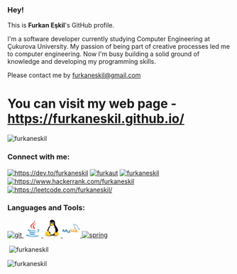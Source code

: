 ### Hey!

This is **Furkan Eşkil**'s GitHub profile.

I'm a software developer currently studying Computer Engineering at Çukurova University. My passion of being part of creative processes led me to computer engineering. Now I'm busy building a solid ground of knowledge and developing my programming skills.

Please contact me by furkaneskil@gmail.com
# You can visit my web page - https://furkaneskil.github.io/

<p align="left"> <img src="https://komarev.com/ghpvc/?username=furkaneskil&label=Profile%20views&color=0e75b6&style=flat" alt="furkaneskil" /> </p>

<h3 align="left">Connect with me:</h3>
<p align="left">
<a href="https://dev.to/https://dev.to/furkaneskil" target="blank"><img align="center" src="https://raw.githubusercontent.com/rahuldkjain/github-profile-readme-generator/master/src/images/icons/Social/devto.svg" alt="https://dev.to/furkaneskil" height="30" width="40" /></a>
<a href="https://twitter.com/furkaut" target="blank"><img align="center" src="https://raw.githubusercontent.com/rahuldkjain/github-profile-readme-generator/master/src/images/icons/Social/twitter.svg" alt="furkaut" height="30" width="40" /></a>
<a href="https://linkedin.com/in/furkaneskil" target="blank"><img align="center" src="https://raw.githubusercontent.com/rahuldkjain/github-profile-readme-generator/master/src/images/icons/Social/linked-in-alt.svg" alt="furkaneskil" height="30" width="40" /></a>
<a href="https://www.hackerrank.com/https://www.hackerrank.com/furkaneskil" target="blank"><img align="center" src="https://raw.githubusercontent.com/rahuldkjain/github-profile-readme-generator/master/src/images/icons/Social/hackerrank.svg" alt="https://www.hackerrank.com/furkaneskil" height="30" width="40" /></a>
<a href="https://www.leetcode.com/https://leetcode.com/furkaneskil/" target="blank"><img align="center" src="https://raw.githubusercontent.com/rahuldkjain/github-profile-readme-generator/master/src/images/icons/Social/leet-code.svg" alt="https://leetcode.com/furkaneskil/" height="30" width="40" /></a>
</p>

<h3 align="left">Languages and Tools:</h3>
<p align="left"> <a href="https://git-scm.com/" target="_blank" rel="noreferrer"> <img src="https://www.vectorlogo.zone/logos/git-scm/git-scm-icon.svg" alt="git" width="40" height="40"/> </a> <a href="https://www.java.com" target="_blank" rel="noreferrer"> <img src="https://raw.githubusercontent.com/devicons/devicon/master/icons/java/java-original.svg" alt="java" width="40" height="40"/> </a> <a href="https://www.linux.org/" target="_blank" rel="noreferrer"> <img src="https://raw.githubusercontent.com/devicons/devicon/master/icons/linux/linux-original.svg" alt="linux" width="40" height="40"/> </a> <a href="https://www.mysql.com/" target="_blank" rel="noreferrer"> <img src="https://raw.githubusercontent.com/devicons/devicon/master/icons/mysql/mysql-original-wordmark.svg" alt="mysql" width="40" height="40"/> </a> <a href="https://spring.io/" target="_blank" rel="noreferrer"> <img src="https://www.vectorlogo.zone/logos/springio/springio-icon.svg" alt="spring" width="40" height="40"/> </a> </p>

<p>&nbsp;<img align="center" src="https://github-readme-stats.vercel.app/api?username=furkaneskil&show_icons=true&locale=en" alt="furkaneskil" /></p>

<p><img align="center" src="https://github-readme-streak-stats.herokuapp.com/?user=furkaneskil&" alt="furkaneskil" /></p>
